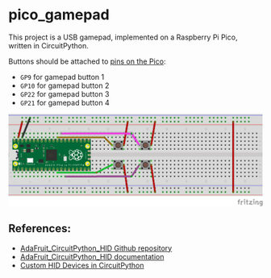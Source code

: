# pico_gamepad

This project is a USB gamepad, implemented on a Raspberry Pi Pico, written in CircuitPython.

Buttons should be attached to [pins on the Pico](./img/pico_pinouts.png):
* `GP9` for gamepad button 1
* `GP10` for gamepad button 2
* `GP22` for gamepad button 3
* `GP21` for gamepad button 4

![Breadboard setup](./img/Gamepad_bb.png)

## References:
* [AdaFruit_CircuitPython_HID Github repository](https://github.com/adafruit/Adafruit_CircuitPython_HID/tree/main)
* [AdaFruit_CircuitPython_HID documentation](https://docs.circuitpython.org/projects/hid/en/latest/)
* [Custom HID Devices in CircuitPython](https://learn.adafruit.com/custom-hid-devices-in-circuitpython)
